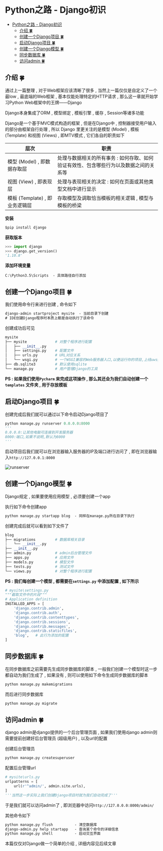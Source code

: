 # Python之路 - Django初识
<!-- TOC -->

- [Python之路 - Django初识](#python之路---django初识)
    - [介绍  🍀](#介绍--🍀)
    - [创建一个Django项目  🍀](#创建一个django项目--🍀)
    - [启动Django项目  🍀](#启动django项目--🍀)
    - [创建一个Django模型  🍀](#创建一个django模型--🍀)
    - [同步数据库  🍀](#同步数据库--🍀)
    - [访问admin  🍀](#访问admin--🍀)

<!-- /TOC -->
## 介绍  🍀

通过上一篇整理 , 对于Web框架应该清晰了很多 , 当然上一篇仅仅是自定义了一个最low , 最底端的Web框架 , 基本仅能处理特定的HTTP请求 , 那么这一章就开始学习Python Web框架中的王牌——Django

Django本身集成了ORM , 模型绑定 , 模板引擎 , 缓存 , Session等诸多功能

Django是一个基于MVC模式构造的框架 , 但是在Django中 , 控制器接受用户输入的部分由框架自行处理 , 所以 Django 里更关注的是模型 (Model)  , 模板 (Template) 和视图 (Views) , 即MTV模式 , 它们各自的职责如下

| 层次                     | 职责                                       |
| ---------------------- | ---------------------------------------- |
| 模型 (Model) , 即数据存取层    | 处理与数据相关的所有事务 :  如何存取、如何验证有效性、包含哪些行为以及数据之间的关系等 |
| 视图 (View) , 即表现层       | 处理与表现相关的决定 :  如何在页面或其他类型文档中进行显示          |
| 模板 (Template) , 即业务逻辑层 | 存取模型及调取恰当模板的相关逻辑 , 模型与模板的桥梁              |

**安装**

```cmd
$pip install django
```

**获取版本**

```python
>>> import django
>>> django.get_version()
'1.10.8'
```

**添加环境变量**

```
C:\Python3.5\Scripts  - 具体路径自行添加
```

## 创建一个Django项目  🍀

我们使用命令行来进行创建 , 命令如下

```cmd
django-admin startproject mysite  - 当前目录下创建
# IDE创建Django程序时本质上都是自动执行了该命令
```

创建成功后可见

```python
mysite
├── mysite             # 对整个程序进行配置
│   ├── __init__.py
│   ├── settings.py    # 配置文件
│   ├── urls.py        # URL对应关系
│   └── wsgi.py        # 一个WSGI兼容的Web服务器入口,以便运行你的项目,上线uwsgi + nginx
├── db.sqlite3         # 默认使用sqlite
└── manage.py          # 用户管理Django的工具
```

**PS : 如果我们使用`Pycharm` 来完成这项操作 , 那么其还会为我们自动创建一个`templates` 文件夹 , 用于存放模板** 

## 启动Django项目  🍀

创建完成后我们就可以通过以下命令启动Django项目了

```python
python manage.py runserver 0.0.0.0:8000
'''
0.0.0.0:让其他电脑可连接到开发服务器
8000:端口,如果不说明,默认为8000
'''
```

启动项目后我们就可以在浏览器输入服务器的IP及端口进行访问了 , 即在浏览器输入`http://127.0.0.1:8000` 

![runserver](http://oux34p43l.bkt.clouddn.com/runserver.png)

## 创建一个Django模型  🍀

Django规定 , 如果要使用应用模型 , 必须要创建一个app

执行如下命令创建app

```cmd
python manage.py startapp blog  - 同样在manage.py所在目录下执行
```

创建完成后就可以看到如下文件了

```python
blog
├── migrations         # 数据库相关目录
|   └── __init__.py     
├── __init__.py        
├── admin.py           # admin后台管理文件
├── apps.py            # 应用文件
├── models.py          # 模型文件
├── tests.py           # 测试文件
└── views.py           # 对整个程序进行配置
```

**PS : 我们每创建一个模型 , 都需要在`settings.py` 中添加配置 , 如下所示** 

```python
# mysite\settings.py
"""截取文件中的片段"""
# Application definition
INSTALLED_APPS = [
    'django.contrib.admin',
    'django.contrib.auth',
    'django.contrib.contenttypes',
    'django.contrib.sessions',
    'django.contrib.messages',
    'django.contrib.staticfiles',
    'blog',   # 此行为添加的配置
]
```

## 同步数据库  🍀

在同步数据库之前需要先生成同步数据库的脚本 , 一般我们创建一个模型时这一步都自动为我们生成了 , 如果没有 , 则可以使用如下命令生成同步数据库的脚本

```cmd
python manage.py makemigrations
```

而后进行同步数据库

```cmd
python manage.py migrate
```

## 访问admin  🍀

django admin是django提供的一个后台管理页面 , 如果我们使用django admin则需要提前创建好后台管理员 (超级用户) , 以及url的配置

创建后台管理员

```cmd
python manage.py createsuperuser
```

配置后台管理url

```python
# mysite\urls.py
urlpatterns = [
    url(r'^admin/', admin.site.urls),
]
'''当然这一步实际上我们创建Django项目时就为我们自动完成了'''
```

于是我们就可以访问admin了 , 即浏览器中访问`http://127.0.0.0:8000/admin/` 

其他命令如下

```cmd
python manage.py flush          - 清空数据库
django-admin.py help startapp   - 查询某个命令的详细信息
python manage.py shell          - 启动交互界面
```

本篇仅仅对Django做一个简单的介绍 , 详细内容见后续文章